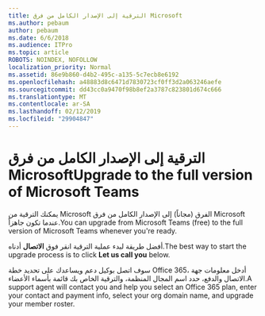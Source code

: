 ```yaml
---
title: الترقية إلى الإصدار الكامل من فرق Microsoft
ms.author: pebaum
author: pebaum
ms.date: 6/6/2018
ms.audience: ITPro
ms.topic: article
ROBOTS: NOINDEX, NOFOLLOW
localization_priority: Normal
ms.assetid: 86e9b860-d4b2-495c-a135-5c7ecb8e6192
ms.openlocfilehash: a48883d8c6471d7830723cf0ff3d2a063246aefe
ms.sourcegitcommit: dd43cc0a9470f98b8ef2a3787c823801d674c666
ms.translationtype: MT
ms.contentlocale: ar-SA
ms.lasthandoff: 02/12/2019
ms.locfileid: "29904847"
---
```

# <a name="upgrade-to-the-full-version-of-microsoft-teams"></a><span data-ttu-id="bd627-102">الترقية إلى الإصدار الكامل من فرق Microsoft</span><span class="sxs-lookup"><span data-stu-id="bd627-102">Upgrade to the full version of Microsoft Teams</span></span>

<span data-ttu-id="bd627-103">يمكنك الترقية من Microsoft الفرق (مجاناً) إلى الإصدار الكامل من فرق Microsoft عندما تكون جاهزاً.</span><span class="sxs-lookup"><span data-stu-id="bd627-103">You can upgrade from Microsoft Teams (free) to the full version of Microsoft Teams whenever you're ready.</span></span>
  
<span data-ttu-id="bd627-104">أفضل طريقة لبدء عملية الترقية انقر فوق **الاتصال** أدناه.</span><span class="sxs-lookup"><span data-stu-id="bd627-104">The best way to start the upgrade process is to click **Let us call you** below.</span></span> 
  
<span data-ttu-id="bd627-105">سوف اتصل بوكيل دعم ويساعدك على تحديد خطة Office 365، أدخل معلومات جهة الاتصال والدفع، حدد اسم المجال المنظمة، والترقية الخاص بك قائمة بأسماء الأعضاء.</span><span class="sxs-lookup"><span data-stu-id="bd627-105">A support agent will contact you and help you select an Office 365 plan, enter your contact and payment info, select your org domain name, and upgrade your member roster.</span></span>
  

